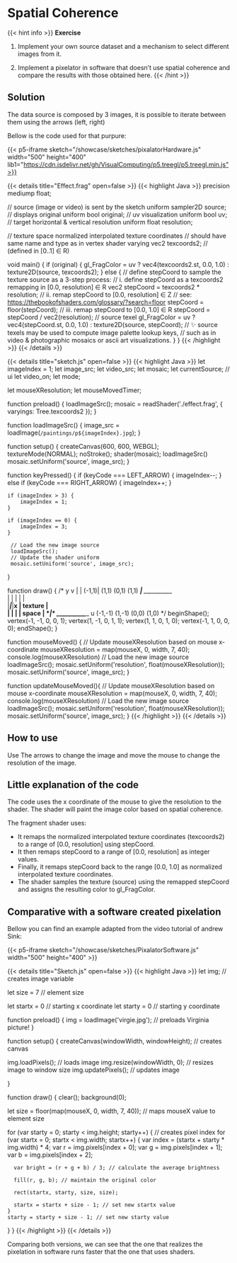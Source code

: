 # Spatial Coherence

{{< hint info >}}
**Exercise**

1. Implement your own source dataset and a mechanism to select different images from it.

2. Implement a pixelator in software that doesn’t use spatial coherence and compare the results with those obtained here.
{{< /hint >}}

## Solution

The data source is composed by 3 images, it is possible to iterate between them using the arrows (left, right)

Bellow is the code used for that purpure:

{{< p5-iframe sketch="/showcase/sketches/pixalatorHardware.js" width="500" height="400" lib1="https://cdn.jsdelivr.net/gh/VisualComputing/p5.treegl/p5.treegl.min.js">}}

{{< details title="Effect.frag" open=false >}}
{{< highlight Java >}}
    precision mediump float;

// source (image or video) is sent by the sketch
uniform sampler2D source;
// displays original
uniform bool original;
// uv visualization
uniform bool uv;
// target horizontal & vertical resolution
uniform float resolution;

// texture space normalized interpolated texture coordinates
// should have same name and type as in vertex shader
varying vec2 texcoords2; // (defined in [0..1] ∈ R)

void main() {
  if (original) {
    gl_FragColor = uv ? vec4(texcoords2.st, 0.0, 1.0) :
                        texture2D(source, texcoords2);
  }
  else {
    // define stepCoord to sample the texture source as a 3-step process:
    // i. define stepCoord as a texcoords2 remapping in [0.0, resolution] ∈ R
    vec2 stepCoord = texcoords2 * resolution;
    // ii. remap stepCoord to [0.0, resolution] ∈ Z
    // see: https://thebookofshaders.com/glossary/?search=floor
    stepCoord = floor(stepCoord);
    // iii. remap stepCoord to [0.0, 1.0] ∈ R
    stepCoord = stepCoord / vec2(resolution);
    // source texel
    gl_FragColor = uv ? vec4(stepCoord.st, 0.0, 1.0) :
                        texture2D(source, stepCoord);
    // ✨ source texels may be used to compute image palette lookup keys,
    // such as in video & photographic mosaics or ascii art visualizations.
  }
}
{{< /highlight >}}
{{< /details >}}

{{< details title="sketch.js" open=false >}}
{{< highlight Java >}}
    let imageIndex = 1;
let image_src;
let video_src;
let mosaic;
let currentSource;
// ui
let video_on;
let mode;

let mouseXResolution;
let mouseMovedTimer;

function preload() {
  loadImageSrc();
  mosaic = readShader('./effect.frag', { varyings: Tree.texcoords2 });
}

function loadImageSrc() {
  image_src = loadImage(`/paintings/p${imageIndex}.jpg`);
}

function setup() {
  createCanvas(600, 600, WEBGL);
  textureMode(NORMAL);
  noStroke();
  shader(mosaic);
  loadImageSrc()
  mosaic.setUniform('source', image_src);
}

function keyPressed() {
    if (keyCode === LEFT_ARROW) {
        imageIndex--;
    } else if (keyCode === RIGHT_ARROW) {
        imageIndex++;
    }

    if (imageIndex > 3) {
        imageIndex = 1;
    } 

    if (imageIndex == 0) {
        imageIndex = 3;
    } 

     // Load the new image source
     loadImageSrc();
     // Update the shader uniform
     mosaic.setUniform('source', image_src);
  }


function draw() {
  /*
        y                  v
        |                  |
  (-1,1)|     (1,1)        (0,1)     (1,1)
  *_____|_____*            *__________*   
  |     |     |            |          |        
  |_____|_____|__x         | texture  |        
  |     |     |            |  space   |
  *_____|_____*            *__________*___ u
  (-1,-1)    (1,-1)       (0,0)    (1,0) 
  */
  beginShape();
  vertex(-1, -1, 0, 0, 1);
  vertex(1, -1, 0, 1, 1);
  vertex(1, 1, 0, 1, 0);
  vertex(-1, 1, 0, 0, 0);
  endShape();
}

function mouseMoved() {
  // Update mouseXResolution based on mouse x-coordinate
  mouseXResolution = map(mouseX, 0, width, 7, 40);
  console.log(mouseXResolution)
  // Load the new image source
  loadImageSrc();
  mosaic.setUniform('resolution', float(mouseXResolution));
  mosaic.setUniform('source', image_src);
}

function updateMouseMoved(){
    // Update mouseXResolution based on mouse x-coordinate
    mouseXResolution = map(mouseX, 0, width, 7, 40);
    console.log(mouseXResolution)
    // Load the new image source
    loadImageSrc();
    mosaic.setUniform('resolution', float(mouseXResolution));
    mosaic.setUniform('source', image_src);
}
{{< /highlight >}}
{{< /details >}}



## How to use
Use The arrows to change the image and move the mouse to change the resolution of the image.

## Little explanation of the code
The code uses the x coordinate of the mouse to give the resolution to the shader. The shader will paint the image color based on spatial coherence.

The fragment shader uses:

- It remaps the normalized interpolated texture coordinates (texcoords2) to a range of [0.0, resolution] using stepCoord.
- It then remaps stepCoord to a range of [0.0, resolution] as integer values.
- Finally, it remaps stepCoord back to the range [0.0, 1.0] as normalized interpolated texture coordinates.
- The shader samples the texture (source) using the remapped stepCoord and assigns the resulting color to gl_FragColor.

## Comparative with a software created pixelation    

Bellow you can find an example adapted from the video tutorial of andrew Sink:

{{< p5-iframe sketch="/showcase/sketches/PixalatorSoftware.js" width="500" height="400" >}}

{{< details title="Sketch.js" open=false >}}
{{< highlight Java >}}
let img; // creates image variable

let size = 7 // element size

let startx = 0 // starting x coordinate
let starty = 0 // starting y coordinate

function preload() {
  img = loadImage('virgie.jpg'); // preloads Virginia picture!
}

function setup() {
  createCanvas(windowWidth, windowHeight); // creates canvas

  img.loadPixels(); // loads image
  img.resize(windowWidth, 0); // resizes image to window size
  img.updatePixels(); // updates image

}

function draw() {
  clear();
  background(0);

  let size = floor(map(mouseX, 0, width, 7, 40)); // maps mouseX value to element size

  for (var starty = 0; starty < img.height; starty++) { // creates pixel index
    for (var startx = 0; startx < img.width; startx++) {
      var index = (startx + starty * img.width) * 4;
      var r = img.pixels[index + 0];
      var g = img.pixels[index + 1];
      var b = img.pixels[index + 2];

      var bright = (r + g + b) / 3; // calculate the average brightness

      fill(r, g, b); // maintain the original color

      rect(startx, starty, size, size);

      startx = startx + size - 1; // set new startx value
    }
    starty = starty + size - 1; // set new starty value
  }
}
{{< /highlight >}}
{{< /details >}}

Comparing both versions, we can see that the one that realizes the pixelation in software runs faster that the one that uses shaders.
